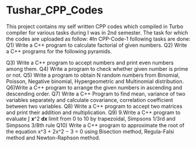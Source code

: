 # Tushar_CPP_Codes
This project contains my self written CPP codes which compiled in Turbo compiler for various tasks during I was in 2nd semester.
The task for which the codes are uploaded as follow:
#In CPP-Code-1 following tasks are done:
Q1) Write a C++ program to calculate factorial of given numbers.
Q2) Write a C++ programs for the following pyramids.


Q3) Write a C++ program to accept numbers and print even numbers among them.
Q4) Write a program to check whether given number is prime or not.
Q5) Write a program to obtain N random numbers from Binomial, Poisson, Negative binomial, Hypergeometric and Multinomial distribution.
Q6)Write a C++ program to arrange the given numbers in ascending and descending order.
Q7) Write a C++ Program to find mean, variance of two variables separately and calculate covariance, correlation coefficient between two variables.
Q8) Write a C++ program to accept two matrices and print their addition and multiplication.
Q9) 9.Write a C++ program to evaluate ∫ 𝐱^2 𝐝𝐱 limit from 0 to 10 by trapezoidal, Simpsons 1/3rd and Simpsons 3/8th rule
Q10) Write a C++ program to approximate the root of the equation x^3 + 2x^2 − 3 = 0 using Bisection method, Regula-Falsi method and Newton-Raphson method.
